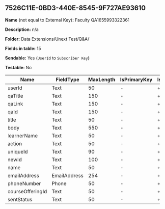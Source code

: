 ## 7526C11E-0BD3-440E-8545-9F727AE93610

**Name** (not equal to External Key)**:** Faculty QA1655993322361

**Description:** n/a

**Folder:** Data Extensions/Unext Test/Q&A/

**Fields in table:** 15

**Sendable:** Yes (`UserId` to `Subscriber Key`)

**Testable:** No

| Name | FieldType | MaxLength | IsPrimaryKey | IsNullable | DefaultValue |
| --- | --- | --- | --- | --- | --- |
| userId | Text | 50 | - | + |  |
| qaTitle | Text | 150 | - | + |  |
| qaLink | Text | 150 | - | + |  |
| qaId | Text | 150 | - | + |  |
| title | Text | 50 | - | + |  |
| body | Text | 550 | - | + |  |
| learnerName | Text | 50 | - | + |  |
| action | Text | 50 | - | + |  |
| uniqueId | Text | 90 | - | + |  |
| newId | Text | 100 | - | + |  |
| name | Text | 50 | - | + |  |
| emailAddress | EmailAddress | 254 | - | + |  |
| phoneNumber | Phone | 50 | - | + |  |
| courseOfferingId | Text | 50 | - | + |  |
| sentStatus | Text | 50 | - | + | False |
